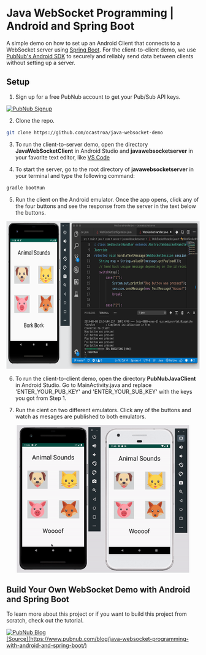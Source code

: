 
# Java WebSocket Programming | Android and Spring Boot

A simple demo on how to set up an Android Client that connects to a WebSocket server using [Spring Boot](https://spring.io/projects/spring-boot). For the client-to-client demo, we use [PubNub's Android SDK](https://www.pubnub.com/docs/android-java/pubnub-java-sdk) to securely and reliably send data between clients without setting up a server.

## Setup
1) Sign up for a free PubNub account to get your Pub/Sub API keys.

 <a href="https://dashboard.pubnub.com/signup?devrel_gh=java-websocket-demo">
    <img alt="PubNub Signup" src="https://i.imgur.com/og5DDjf.png" width=260 height=97/>
  </a>

2) Clone the repo.
```bash
git clone https://github.com/ocastroa/java-websocket-demo
```
3) To run the client-to-server demo, open the directory **JavaWebSocketClient** in Android Studio and **javawebsocketserver** in your favorite text editor, like [VS Code](https://code.visualstudio.com/download) 

4) To start the server, go to the root directory of **javawebsocketserver** in your terminal and type the following command:
```bash
gradle bootRun
```
5) Run the client on the Android emulator. Once the app opens, click any of the four buttons and see the response from the server in the text below the buttons.

<p align="center">
  <img src="./media/client_server_screenshot.png" alt="Screenshot of client-to-server demo" width="730" height="385" />
</p>

6) To run the client-to-client demo, open the directory **PubNubJavaClient** in Android Studio. Go to MainActivity.java and replace 'ENTER_YOUR_PUB_KEY' and 'ENTER_YOUR_SUB_KEY' with the keys you got from Step 1.

7) Run the cient on two different emulators. Click any of the buttons and watch as mesages are published to both emulators.

<p align="center">
  <img src="./media/client_to_client.gif" alt="Screenshot of client-to-server demo" width="450" height="385"/>
</p>


## Build Your Own WebSocket Demo with Android and Spring Boot

To learn more about this project or if you want to build this project from scratch, check out the tutorial.

  <a href="https://www.pubnub.com/blog/java-websocket-programming-with-android-and-spring-boot/?devrel_gh=java-websocket-demo">
    <img alt="PubNub Blog" src="https://i.imgur.com/aJ927CO.png" width=260 height=98/>
    <br>
    [Source](https://www.pubnub.com/blog/java-websocket-programming-with-android-and-spring-boot/)
  </a>
